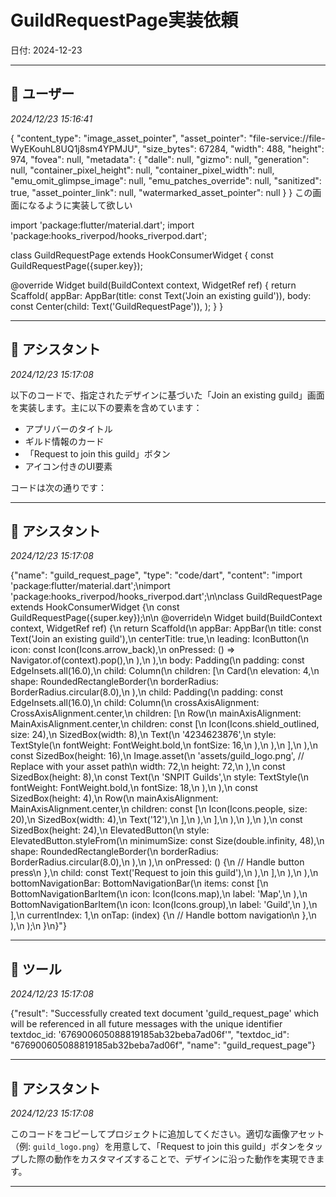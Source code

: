 # GuildRequestPage実装依頼

日付: 2024-12-23

---

## 👤 ユーザー
*2024/12/23 15:16:41*

{
  "content_type": "image_asset_pointer",
  "asset_pointer": "file-service://file-WyEKouhL8UQ1j8sm4YPMJU",
  "size_bytes": 67284,
  "width": 488,
  "height": 974,
  "fovea": null,
  "metadata": {
    "dalle": null,
    "gizmo": null,
    "generation": null,
    "container_pixel_height": null,
    "container_pixel_width": null,
    "emu_omit_glimpse_image": null,
    "emu_patches_override": null,
    "sanitized": true,
    "asset_pointer_link": null,
    "watermarked_asset_pointer": null
  }
}
この画面になるように実装して欲しい

import 'package:flutter/material.dart';
import 'package:hooks_riverpod/hooks_riverpod.dart';

class GuildRequestPage extends HookConsumerWidget {
  const GuildRequestPage({super.key});

  @override
  Widget build(BuildContext context, WidgetRef ref) {
    return Scaffold(
      appBar: AppBar(title: const Text('Join an existing guild')),
      body: const Center(child: Text('GuildRequestPage')),
    );
  }
}

---

## 🤖 アシスタント
*2024/12/23 15:17:08*

以下のコードで、指定されたデザインに基づいた「Join an existing guild」画面を実装します。主に以下の要素を含めています：
- アプリバーのタイトル
- ギルド情報のカード
- 「Request to join this guild」ボタン
- アイコン付きのUI要素

コードは次の通りです：

---

## 🤖 アシスタント
*2024/12/23 15:17:08*

{"name": "guild_request_page", "type": "code/dart", "content": "import 'package:flutter/material.dart';\nimport 'package:hooks_riverpod/hooks_riverpod.dart';\n\nclass GuildRequestPage extends HookConsumerWidget {\n  const GuildRequestPage({super.key});\n\n  @override\n  Widget build(BuildContext context, WidgetRef ref) {\n    return Scaffold(\n      appBar: AppBar(\n        title: const Text('Join an existing guild'),\n        centerTitle: true,\n        leading: IconButton(\n          icon: const Icon(Icons.arrow_back),\n          onPressed: () =&gt; Navigator.of(context).pop(),\n        ),\n      ),\n      body: Padding(\n        padding: const EdgeInsets.all(16.0),\n        child: Column(\n          children: [\n            Card(\n              elevation: 4,\n              shape: RoundedRectangleBorder(\n                borderRadius: BorderRadius.circular(8.0),\n              ),\n              child: Padding(\n                padding: const EdgeInsets.all(16.0),\n                child: Column(\n                  crossAxisAlignment: CrossAxisAlignment.center,\n                  children: [\n                    Row(\n                      mainAxisAlignment: MainAxisAlignment.center,\n                      children: const [\n                        Icon(Icons.shield_outlined, size: 24),\n                        SizedBox(width: 8),\n                        Text(\n                          '4234623876',\n                          style: TextStyle(\n                            fontWeight: FontWeight.bold,\n                            fontSize: 16,\n                          ),\n                        ),\n                      ],\n                    ),\n                    const SizedBox(height: 16),\n                    Image.asset(\n                      'assets/guild_logo.png', // Replace with your asset path\n                      width: 72,\n                      height: 72,\n                    ),\n                    const SizedBox(height: 8),\n                    const Text(\n                      'SNPIT Guilds',\n                      style: TextStyle(\n                        fontWeight: FontWeight.bold,\n                        fontSize: 18,\n                      ),\n                    ),\n                    const SizedBox(height: 4),\n                    Row(\n                      mainAxisAlignment: MainAxisAlignment.center,\n                      children: const [\n                        Icon(Icons.people, size: 20),\n                        SizedBox(width: 4),\n                        Text('12'),\n                      ],\n                    ),\n                  ],\n                ),\n              ),\n            ),\n            const SizedBox(height: 24),\n            ElevatedButton(\n              style: ElevatedButton.styleFrom(\n                minimumSize: const Size(double.infinity, 48),\n                shape: RoundedRectangleBorder(\n                  borderRadius: BorderRadius.circular(8.0),\n                ),\n              ),\n              onPressed: () {\n                // Handle button press\n              },\n              child: const Text('Request to join this guild'),\n            ),\n          ],\n        ),\n      ),\n      bottomNavigationBar: BottomNavigationBar(\n        items: const [\n          BottomNavigationBarItem(\n            icon: Icon(Icons.map),\n            label: 'Map',\n          ),\n          BottomNavigationBarItem(\n            icon: Icon(Icons.group),\n            label: 'Guild',\n          ),\n        ],\n        currentIndex: 1,\n        onTap: (index) {\n          // Handle bottom navigation\n        },\n      ),\n    );\n  }\n}"}

---

## 🔧 ツール
*2024/12/23 15:17:08*

{"result": "Successfully created text document 'guild_request_page' which will be referenced in all future messages with the unique identifier textdoc_id: '676900605088819185ab32beba7ad06f'", "textdoc_id": "676900605088819185ab32beba7ad06f", "name": "guild_request_page"}

---

## 🤖 アシスタント
*2024/12/23 15:17:08*

このコードをコピーしてプロジェクトに追加してください。適切な画像アセット（例: `guild_logo.png`）を用意して、「Request to join this guild」ボタンをタップした際の動作をカスタマイズすることで、デザインに沿った動作を実現できます。

---
